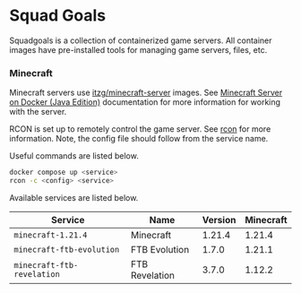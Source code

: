 # Squad Goals

Squadgoals is a collection of containerized game servers.
All container images have pre-installed tools for managing game servers, files, etc.

### Minecraft

Minecraft servers use [itzg/minecraft-server](https://hub.docker.com/r/itzg/minecraft-server) images.
See [Minecraft Server on Docker (Java Edition)](https://docker-minecraft-server.readthedocs.io) documentation for more information for working with the server.

RCON is set up to remotely control the game server.
See [rcon](https://rcon.readthedocs.io) for more information.
Note, the config file should follow from the service name.

Useful commands are listed below.

```bash
docker compose up <service>
rcon -c <config> <service>
```

Available services are listed below.

| Service                    | Name                 | Version  | Minecraft |
|----------------------------|----------------------|----------|-----------|
| `minecraft-1.21.4`         | Minecraft            | 1.21.4   | 1.21.4    |
| `minecraft-ftb-evolution`  | FTB Evolution        | 1.7.0    | 1.21.1    |
| `minecraft-ftb-revelation` | FTB Revelation       | 3.7.0    | 1.12.2    |
